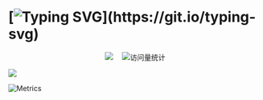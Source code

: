  # [![Typing SVG](https://readme-typing-svg.demolab.com?font=Fira+Code&pause=1000&width=435&lines=Hi%F0%9F%91%8B%2C+I'm+lazy_forever!;Welcome+to+my+homepage!)](https://git.io/typing-svg)

 <!-- profile logo 个人资料徽标 -->
  <div align="center">
    <a href="https://space.bilibili.com/490568380/"><img src="https://img.shields.io/badge/Bilibili-B站-ff69b4" /></a>&emsp;
    <!-- visitor statistics logo 访客数统计徽标 -->
    <img src="https://komarev.com/ghpvc/?username=lazy-forever&label=Views&color=0e75b6&style=flat" alt="访问量统计" />
  </div>

  <!-- Snake Code Contribution Map 贪吃蛇代码贡献图 -->
  ![](https://raw.githubusercontent.com/lazy-forever/lazy-forever/main/assets/github-contribution-grid-snake.svg)

<!--
**lazy-forever/lazy-forever** is a ✨ _special_ ✨ repository because its `README.md` (this file) appears on your GitHub profile.

Here are some ideas to get you started:

- 🔭 I’m currently working on ...
- 🌱 I’m currently learning ...
- 👯 I’m looking to collaborate on ...
- 🤔 I’m looking for help with ...
- 💬 Ask me about ...
- 📫 How to reach me: ...
- 😄 Pronouns: ...
- ⚡ Fun fact: ...
-->
![Metrics](https://metrics.lecoq.io/lazy-forever?template=classic&people=1&languages=1&introduction=1&achievements=1&isocalendar=1&base=header%2C%20activity%2C%20community%2C%20repositories%2C%20metadata&base.indepth=false&base.hireable=false&base.skip=false&isocalendar=false&isocalendar.duration=full-year&languages=false&languages.limit=8&languages.threshold=0%25&languages.other=false&languages.colors=github&languages.sections=most-used&languages.indepth=false&languages.analysis.timeout=15&languages.analysis.timeout.repositories=7.5&languages.categories=markup%2C%20programming&languages.recent.categories=markup%2C%20programming&languages.recent.load=300&languages.recent.days=14&people=false&people.limit=24&people.identicons=false&people.identicons.hide=false&people.size=28&people.types=followers%2C%20following&people.shuffle=false&achievements=false&achievements.threshold=C&achievements.secrets=true&achievements.display=detailed&achievements.limit=0&introduction=false&introduction.title=true&config.timezone=Asia%2FShanghai)
